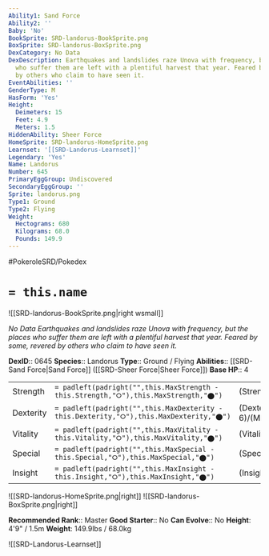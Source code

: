 ```yaml
---
Ability1: Sand Force
Ability2: ''
Baby: 'No'
BookSprite: SRD-landorus-BookSprite.png
BoxSprite: SRD-landorus-BoxSprite.png
DexCategory: No Data
DexDescription: Earthquakes and landslides raze Unova with frequency, but the places
  who suffer them are left with a plentiful harvest that year. Feared by some, revered
  by others who claim to have seen it.
EventAbilities: ''
GenderType: M
HasForm: 'Yes'
Height:
  Deimeters: 15
  Feet: 4.9
  Meters: 1.5
HiddenAbility: Sheer Force
HomeSprite: SRD-landorus-HomeSprite.png
Learnset: '[[SRD-Landorus-Learnset]]'
Legendary: 'Yes'
Name: Landorus
Number: 645
PrimaryEggGroup: Undiscovered
SecondaryEggGroup: ''
Sprite: landorus.png
Type1: Ground
Type2: Flying
Weight:
  Hectograms: 680
  Kilograms: 68.0
  Pounds: 149.9
---
```


#PokeroleSRD/Pokedex

# `= this.name`

![[SRD-landorus-BookSprite.png|right wsmall]]

*No Data*
*Earthquakes and landslides raze Unova with frequency, but the places who suffer them are left with a plentiful harvest that year. Feared by some, revered by others who claim to have seen it.*

**DexID**:: 0645
**Species**:: Landorus
**Type**:: Ground / Flying
**Abilities**:: [[SRD-Sand Force|Sand Force]] ([[SRD-Sheer Force|Sheer Force]])
**Base HP**:: 4

|           |                                                                                        |                                          |
| --------- | -------------------------------------------------------------------------------------- | ---------------------------------------- |
| Strength  | `= padleft(padright("",this.MaxStrength - this.Strength,"⭘"),this.MaxStrength,"⬤")`    | (Strength::7)/(MaxStrength::7)   |
| Dexterity | `= padleft(padright("",this.MaxDexterity - this.Dexterity,"⭘"),this.MaxDexterity,"⬤")` | (Dexterity:: 6)/(MaxDexterity::6) |
| Vitality  | `= padleft(padright("",this.MaxVitality - this.Vitality,"⭘"),this.MaxVitality,"⬤")`    | (Vitality::5)/(MaxVitality::5)   |
| Special   | `= padleft(padright("",this.MaxSpecial - this.Special,"⭘"),this.MaxSpecial,"⬤")`       | (Special::6)/(MaxSpecial::6)     |
| Insight   | `= padleft(padright("",this.MaxInsight - this.Insight,"⭘"),this.MaxInsight,"⬤")`       | (Insight::5)/(MaxInsight::5)     |

![[SRD-landorus-HomeSprite.png|right]]
![[SRD-landorus-BoxSprite.png|right]]

**Recommended Rank**:: Master
**Good Starter**:: No
**Can Evolve**:: No
**Height**: 4'9" / 1.5m
**Weight**: 149.9lbs / 68.0kg

![[SRD-Landorus-Learnset]]